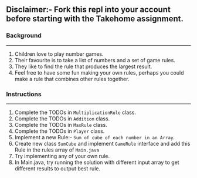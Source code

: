 ## Disclaimer:- Fork this repl into your account before starting with the Takehome assignment. 

### Background
---
1. Children love to play number games.
2. Their favourite is to take a list of numbers and a set of game rules.
3. They like to find the rule that produces the largest result.
4. Feel free to have some fun making your own rules, perhaps you could make a rule that combines other rules together.

### Instructions
---
1. Complete the TODOs in `MultiplicationRule` class.
2. Complete the TODOs in `Addition` class.
3. Complete the TODOs in `MaxRule` class.
4. Complete the TODOs in `Player` class.
5. Implement a new Rule:- `Sum of cube of each number in an Array`.
6. Create new class `SumCube` and implement `GameRule` interface and add this Rule in the rules array of `Main.java`
7. Try implementing any of your own rule.
8. In Main.java, try running the solution with different input array to get different results to output best rule.